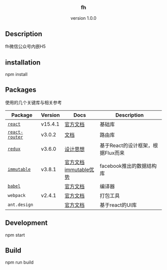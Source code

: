


<h3 align="center">
   fh
</h3>

<p align="center">
  version 1.0.0</a>
</p>

## Description

fh微信公众号内嵌H5


## installation

npm install

## Packages

使用的几个关键库与相关参考

| Package | Version | Docs | Description |
|---------|---------|------|-------------|
| [`react`](http://www.reactjs.com/) | v15.4.1 | [官方文档](https://facebook.github.io/react/docs/hello-world.html) | 基础库 |
| [`react-router`](https://reacttraining.com/react-router/) | v3.0.2 |[文档](https://github.com/ReactTraining/react-router) | 路由库 |
| [`redux`](https://github.com/reactjs/redux) | v3.6.0 | [设计思想](http://www.jianshu.com/p/ec820d8581cd) |  基于React的设计框架，根据Flux而来 |
| [`immutable`](https://github.com/facebook/immutable-js) | v3.8.1 | [官方文档](http://facebook.github.io/immutable-js/) <br> [immutable优势](http://www.jianshu.com/p/dec712858b27)| facebook推出的数据结构库 |
| [`babel`]()| |[官方文档](http://babeljs.cn/)| 编译器 |
| `webpack`| v2.4.1 |[官方文档](webpack.github.io) |打包工具 |
| `ant.design`| | [官方文档](https://ant.design/)| 基于react的UI库|

## Development
npm start

## Build
npm run build
